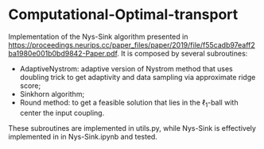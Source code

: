 ﻿# Computational-Optimal-transport
Implementation of the Nys-Sink algorithm presented in https://proceedings.neurips.cc/paper_files/paper/2019/file/f55cadb97eaff2ba1980e001b0bd9842-Paper.pdf.
It is composed by several subroutines:
  * AdaptiveNystrom: adaptive version of Nystrom method that uses doubling trick to get adaptivity and data sampling via approximate ridge score;
  * Sinkhorn algorithm;
  * Round method: to get a feasible solution that lies in the $\ell_1$-ball with center the input coupling.

These subroutines are implemented in utils.py, while Nys-Sink is effectively implemented in in Nys-Sink.ipynb and tested.
